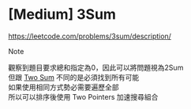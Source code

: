 # [Medium] 3Sum
https://leetcode.com/problems/3sum/description/
> [!Note]
> 觀察到題目要求總和指定為0，因此可以將問題視為2Sum  
> 但跟 [Two Sum](https://leetcode.com/problems/3sum/description/) 不同的是必須找到所有可能  
> 如果使用相同方式勢必需要遍歷全部  
> 所以可以排序後使用 Two Pointers 加速搜尋組合
